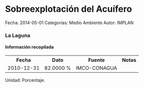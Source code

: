Sobreexplotación del Acuífero
=====

Fecha: 2014-05-01
Categorías: Medio Ambiente
Autor: IMPLAN

### La Laguna

#### Información recopilada

<table class="table table-hover table-bordered">
  <tr><th>Fecha</th><th>Dato</th><th>Fuente</th><th>Notas</th></tr>
  <tr><td>2010-12-31</td><td>82.0000 %</td><td>IMCO-CONAGUA</td><td></td></tr>
</table>

Unidad: Porcentaje.
